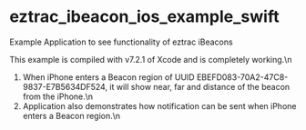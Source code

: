 # eztrac_ibeacon_ios_example_swift
Example Application to see functionality of eztrac iBeacons

This example is compiled with v7.2.1 of Xcode and is completely working.\n
1) When iPhone enters a Beacon region of UUID EBEFD083-70A2-47C8-9837-E7B5634DF524,
it will show near, far and distance of the beacon from the iPhone.\n
2) Application also demonstrates how notification can be sent when iPhone enters
a Beacon region.\n
